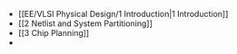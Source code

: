 * [[EE/VLSI Physical Design/1 Introduction|1 Introduction]]
* [[2 Netlist and System Partitioning]]
* [[3 Chip Planning]]
* 